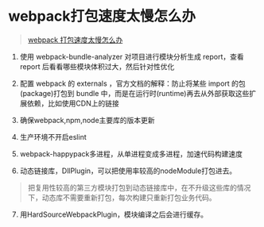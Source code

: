# webpack打包速度太慢怎么办

> [webpack 打包速度太慢怎么办](https://github.com/Advanced-Frontend/Daily-Interview-Question/issues/238)

1. 使用 webpack-bundle-analyzer 对项目进行模块分析生成 report，查看 report 后看看哪些模块体积过大，然后针对性优化

2. 配置 webpack 的 externals ，官方文档的解释：防止将某些 import 的包(package)打包到 bundle 中，而是在运行时(runtime)再去从外部获取这些扩展依赖，比如使用CDN上的链接

3. 确保webpack,npm,node主要库的版本更新

4. 生产环境不开启eslint

5. webpack-happypack多进程，从单进程变成多进程，加速代码构建速度

6. 动态链接库，DllPlugin，可以把使用率较高的nodeModule打包进去。
> 把复用性较高的第三方模块打包到动态链接库中，在不升级这些库的情况下，动态库不需要重新打包，每次构建只重新打包业务代码。

7. 用HardSourceWebpackPlugin，模块编译之后会进行缓存。